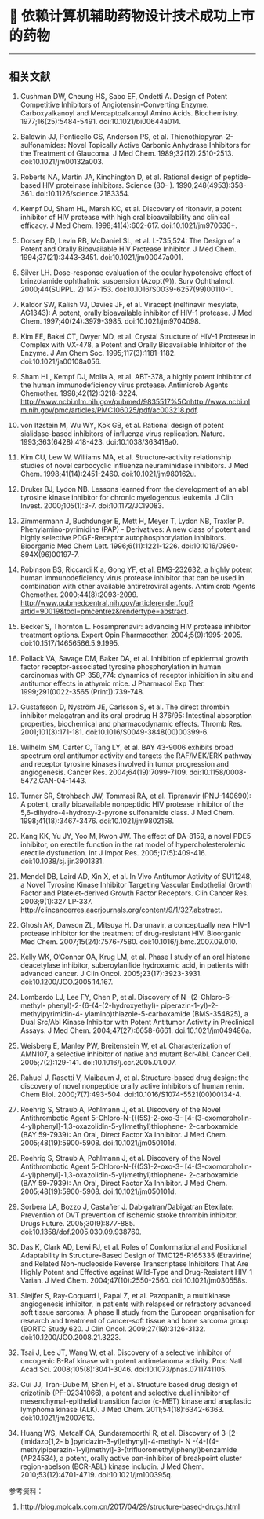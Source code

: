 # 👏 依赖计算机辅助药物设计技术成功上市的药物

---
## 相关文献
1. Cushman DW, Cheung HS, Sabo EF, Ondetti A. Design of Potent Competitive Inhibitors of Angiotensin-Converting Enzyme. Carboxyalkanoyl and Mercaptoalkanoyl Amino Acids. Biochemistry. 1977;16(25):5484-5491. doi:10.1021/bi00644a014.

2. Baldwin JJ, Ponticello GS, Anderson PS, et al. Thienothiopyran-2-sulfonamides: Novel Topically Active Carbonic Anhydrase Inhibitors for the Treatment of Glaucoma. J Med Chem. 1989;32(12):2510-2513. doi:10.1021/jm00132a003.

3. Roberts NA, Martin JA, Kinchington D, et al. Rational design of peptide-based HIV proteinase inhibitors. Science (80- ). 1990;248(4953):358-361. doi:10.1126/science.2183354.

4. Kempf DJ, Sham HL, Marsh KC, et al. Discovery of ritonavir, a potent inhibitor of HIV protease with high oral bioavailability and clinical efficacy. J Med Chem. 1998;41(4):602-617. doi:10.1021/jm970636+.

5. Dorsey BD, Levin RB, McDaniel SL, et al. L-735,524: The Design of a Potent and Orally Bioavailable HIV Protease Inhibitor. J Med Chem. 1994;37(21):3443-3451. doi:10.1021/jm00047a001.

6. Silver LH. Dose-response evaluation of the ocular hypotensive effect of brinzolamide ophthalmic suspension (Azopt(®)). Surv Ophthalmol. 2000;44(SUPPL. 2):147-153. doi:10.1016/S0039-6257(99)00110-1.

7. Kaldor SW, Kalish VJ, Davies JF, et al. Viracept (nelfinavir mesylate, AG1343): A potent, orally bioavailable inhibitor of HIV-1 protease. J Med Chem. 1997;40(24):3979-3985. doi:10.1021/jm9704098.

8. Kim EE, Bakei CT, Dwyer MD, et al. Crystal Structure of HIV-1 Protease in Complex with VX-478, a Potent and Orally Bioavailable Inhibitor of the Enzyme. J Am Chem Soc. 1995;117(3):1181-1182. doi:10.1021/ja00108a056.

9. Sham HL, Kempf DJ, Molla A, et al. ABT-378, a highly potent inhibitor of the human immunodeficiency virus protease. Antimicrob Agents Chemother. 1998;42(12):3218-3224. http://www.ncbi.nlm.nih.gov/pubmed/9835517%5Cnhttp://www.ncbi.nlm.nih.gov/pmc/articles/PMC106025/pdf/ac003218.pdf.

10. von Itzstein M, Wu WY, Kok GB, et al. Rational design of potent sialidase-based inhibitors of influenza virus replication. Nature. 1993;363(6428):418-423. doi:10.1038/363418a0.

11. Kim CU, Lew W, Williams MA, et al. Structure-activity relationship studies of novel carbocyclic influenza neuraminidase inhibitors. J Med Chem. 1998;41(14):2451-2460. doi:10.1021/jm980162u.

12. Druker BJ, Lydon NB. Lessons learned from the development of an abl tyrosine kinase inhibitor for chronic myelogenous leukemia. J Clin Invest. 2000;105(1):3-7. doi:10.1172/JCI9083.

13. Zimmermann J, Buchdunger E, Mett H, Meyer T, Lydon NB, Traxler P. Phenylamino-pyrimidine (PAP) - Derivatives: A new class of potent and highly selective PDGF-Receptor autophosphorylation inhibitors. Bioorganic Med Chem Lett. 1996;6(11):1221-1226. doi:10.1016/0960-894X(96)00197-7.

14. Robinson BS, Riccardi K a, Gong YF, et al. BMS-232632, a highly potent human immunodeficiency virus protease inhibitor that can be used in combination with other available antiretroviral agents. Antimicrob Agents Chemother. 2000;44(8):2093-2099. http://www.pubmedcentral.nih.gov/articlerender.fcgi?artid=90019&tool=pmcentrez&rendertype=abstract.

15. Becker S, Thornton L. Fosamprenavir: advancing HIV protease inhibitor treatment options. Expert Opin Pharmacother. 2004;5(9):1995-2005. doi:10.1517/14656566.5.9.1995.

16. Pollack VA, Savage DM, Baker DA, et al. Inhibition of epidermal growth factor receptor-associated tyrosine phosphorylation in human carcinomas with CP-358,774: dynamics of receptor inhibition in situ and antitumor effects in athymic mice. J Pharmacol Exp Ther. 1999;291(0022-3565 (Print)):739-748.

17. Gustafsson D, Nyström JE, Carlsson S, et al. The direct thrombin inhibitor melagatran and its oral prodrug H 376/95: Intestinal absorption properties, biochemical and pharmacodynamic effects. Thromb Res. 2001;101(3):171-181. doi:10.1016/S0049-3848(00)00399-6.

18. Wilhelm SM, Carter C, Tang LY, et al. BAY 43-9006 exhibits broad spectrum oral antitumor activity and targets the RAF/MEK/ERK pathway and receptor tyrosine kinases involved in tumor progression and angiogenesis. Cancer Res. 2004;64(19):7099-7109. doi:10.1158/0008-5472.CAN-04-1443.

19. Turner SR, Strohbach JW, Tommasi RA, et al. Tipranavir (PNU-140690): A potent, orally bioavailable nonpeptidic HIV protease inhibitor of the 5,6-dihydro-4-hydroxy-2-pyrone sulfonamide class. J Med Chem. 1998;41(18):3467-3476. doi:10.1021/jm9802158.

20. Kang KK, Yu JY, Yoo M, Kwon JW. The effect of DA-8159, a novel PDE5 inhibitor, on erectile function in the rat model of hypercholesterolemic erectile dysfunction. Int J Impot Res. 2005;17(5):409-416. doi:10.1038/sj.ijir.3901331.

21. Mendel DB, Laird AD, Xin X, et al. In Vivo Antitumor Activity of SU11248, a Novel Tyrosine Kinase Inhibitor Targeting Vascular Endothelial Growth Factor and Platelet-derived Growth Factor Receptors. Clin Cancer Res. 2003;9(1):327 LP-337. http://clincancerres.aacrjournals.org/content/9/1/327.abstract.

22. Ghosh AK, Dawson ZL, Mitsuya H. Darunavir, a conceptually new HIV-1 protease inhibitor for the treatment of drug-resistant HIV. Bioorganic Med Chem. 2007;15(24):7576-7580. doi:10.1016/j.bmc.2007.09.010.

23. Kelly WK, O’Connor OA, Krug LM, et al. Phase I study of an oral histone deacetylase inhibitor, suberoylanilide hydroxamic acid, in patients with advanced cancer. J Clin Oncol. 2005;23(17):3923-3931. doi:10.1200/JCO.2005.14.167.

24. Lombardo LJ, Lee FY, Chen P, et al. Discovery of N -(2-Chloro-6-methyl- phenyl)-2-(6-(4-(2-hydroxyethyl)- piperazin-1-yl)-2-methylpyrimidin-4- ylamino)thiazole-5-carboxamide (BMS-354825), a Dual Src/Abl Kinase Inhibitor with Potent Antitumor Activity in Preclinical Assays. J Med Chem. 2004;47(27):6658-6661. doi:10.1021/jm049486a.

25. Weisberg E, Manley PW, Breitenstein W, et al. Characterization of AMN107, a selective inhibitor of native and mutant Bcr-Abl. Cancer Cell. 2005;7(2):129-141. doi:10.1016/j.ccr.2005.01.007.

26. Rahuel J, Rasetti V, Maibaum J, et al. Structure-based drug design: the discovery of novel nonpeptide orally active inhibitors of human renin. Chem Biol. 2000;7(7):493-504. doi:10.1016/S1074-5521(00)00134-4.

27. Roehrig S, Straub A, Pohlmann J, et al. Discovery of the Novel Antithrombotic Agent 5-Chloro-N-({(5S)-2-oxo-3- [4-(3-oxomorpholin-4-yl)phenyl]-1,3-oxazolidin-5-yl}methyl)thiophene- 2-carboxamide (BAY 59-7939): An Oral, Direct Factor Xa Inhibitor. J Med Chem. 2005;48(19):5900-5908. doi:10.1021/jm050101d.

28. Roehrig S, Straub A, Pohlmann J, et al. Discovery of the Novel Antithrombotic Agent 5-Chloro-N-({(5S)-2-oxo-3- [4-(3-oxomorpholin-4-yl)phenyl]-1,3-oxazolidin-5-yl}methyl)thiophene- 2-carboxamide (BAY 59-7939): An Oral, Direct Factor Xa Inhibitor. J Med Chem. 2005;48(19):5900-5908. doi:10.1021/jm050101d.

29. Sorbera LA, Bozzo J, Castañer J. Dabigatran/Dabigatran Etexilate: Prevention of DVT prevention of ischemic stroke thrombin inhibitor. Drugs Future. 2005;30(9):877-885. doi:10.1358/dof.2005.030.09.938760.

30. Das K, Clark AD, Lewi PJ, et al. Roles of Conformational and Positional Adaptability in Structure-Based Design of TMC125-R165335 (Etravirine) and Related Non-nucleoside Reverse Transcriptase Inhibitors That Are Highly Potent and Effective against Wild-Type and Drug-Resistant HIV-1 Varian. J Med Chem. 2004;47(10):2550-2560. doi:10.1021/jm030558s.

31. Sleijfer S, Ray-Coquard I, Papai Z, et al. Pazopanib, a multikinase angiogenesis inhibitor, in patients with relapsed or refractory advanced soft tissue sarcoma: A phase II study from the European organisation for research and treatment of cancer-soft tissue and bone sarcoma group (EORTC Study 620. J Clin Oncol. 2009;27(19):3126-3132. doi:10.1200/JCO.2008.21.3223.

32. Tsai J, Lee JT, Wang W, et al. Discovery of a selective inhibitor of oncogenic B-Raf kinase with potent antimelanoma activity. Proc Natl Acad Sci. 2008;105(8):3041-3046. doi:10.1073/pnas.0711741105.

33. Cui JJ, Tran-Dubé M, Shen H, et al. Structure based drug design of crizotinib (PF-02341066), a potent and selective dual inhibitor of mesenchymal-epithelial transition factor (c-MET) kinase and anaplastic lymphoma kinase (ALK). J Med Chem. 2011;54(18):6342-6363. doi:10.1021/jm2007613.

34. Huang WS, Metcalf CA, Sundaramoorthi R, et al. Discovery of 3-[2-(imidazo[1,2- b ]pyridazin-3-yl)ethynyl]-4-methyl- N -{4-[(4-methylpiperazin-1-yl)methyl]-3-(trifluoromethyl)phenyl}benzamide (AP24534), a potent, orally active pan-inhibitor of breakpoint cluster region-abelson (BCR-ABL) kinase includin. J Med Chem. 2010;53(12):4701-4719. doi:10.1021/jm100395q.

参考资料：      
1. http://blog.molcalx.com.cn/2017/04/29/structure-based-drugs.html   

